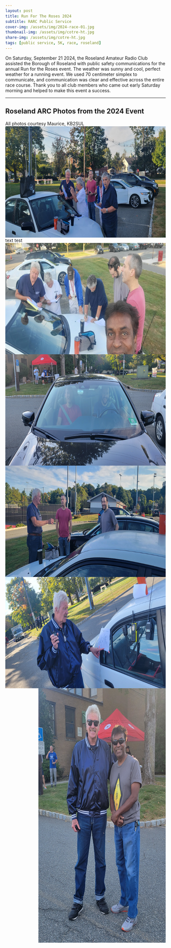 ```yaml
---
layout: post
title: Run For The Roses 2024
subtitle: RARC Public Service
cover-img: /assets/img/2024-race-01.jpg
thumbnail-img: /assets/img/cotre-ht.jpg
share-img: /assets/img/cotre-ht.jpg
tags: [public service, 5K, race, roseland]
---
```


On Saturday, September 21 2024, the Roseland Amateur Radio Club assisted the Borough of Roseland with public safety communications for the annual Run for the Roses event.  The weather was sunny and cool, perfect weather for a running event.  We used 70 centimeter simplex to communicate, and communication was clear and effective across the entire race course.  Thank you to all club members who came out early Saturday morning and helped to make this event a success.

---
## Roseland ARC Photos from the 2024 Event
All photos courtesy Maurice, KB2SUL<br/>
[<img align="right" width="1024" height="350" src="/assets/img/2024-race/2024-rr-1.jpeg">](../assets/img/2024-race/2024-rr-1.jpeg)<br/>
text test<br/>
[<img align="right" width="1024" height="350" src="/assets/img/2024-race/2024-rr-2.jpeg">](../assets/img/2024-race/2024-rr-2.jpeg)<br/>
[<img align="right" width="1024" height="350" src="/assets/img/2024-race/2024-rr-3.jpeg">](../assets/img/2024-race/2024-rr-3.jpeg)<br/>
[<img align="right" width="1024" height="350" src="/assets/img/2024-race/2024-rr-4.jpeg">](../assets/img/2024-race/2024-rr-4.jpeg)<br/>
[<img align="right" width="1024" height="350" src="/assets/img/2024-race/2024-rr-6.jpeg">](../assets/img/2024-race/2024-rr-6.jpeg)<br/>
[<img align="right" width="400" height="800" src="/assets/img/2024-race/2024-rr-5.jpeg">](../assets/img/2024-race/2024-rr-5.jpeg)<br/>


